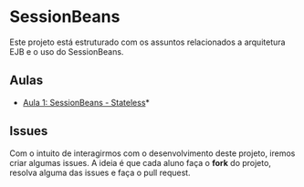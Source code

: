 # SessionBeans

Este projeto está estruturado com os assuntos relacionados a arquitetura EJB e o uso do SessionBeans.

## Aulas

* [Aula 1: SessionBeans - Stateless](https://github.com/ifpb-disciplinas-2021-1/ads-dac-sessionbean/commit/9aca20af56e140d15a1e9777aa9072b68c2ba8f8)*

## Issues

Com o intuito de interagirmos com o desenvolvimento deste projeto, iremos criar algumas issues. A ideia é que cada aluno faça o __fork__ do projeto, resolva alguma das issues e faça o pull request.
